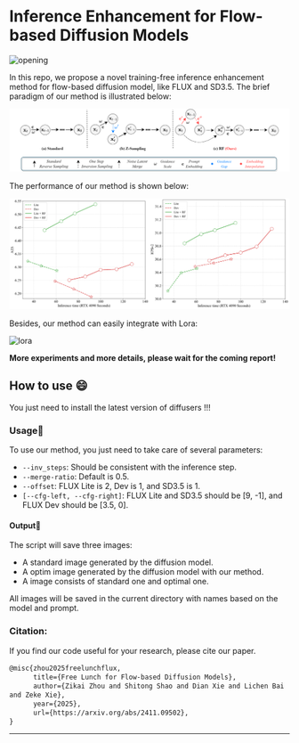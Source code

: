 # Inference Enhancement for Flow-based Diffusion Models
![opening](./gallery/vis/opening.png)

In this repo, we propose a novel training-free inference enhancement method for flow-based diffusion model, like FLUX and SD3.5. The brief paradigm of our method is illustrated below:

![method](./gallery/method/method.png)

The performance of our method is shown below:

![scatter_plot](./gallery/performance/scatter_plot.png)

Besides, our method can easily integrate with Lora:

![lora](./gallery/vis/lora_main.png)


**More experiments and more details, please wait for the coming report!**

## How to use 😄 

You just need to install the latest version of diffusers !!!


### Usage👀️ 

To use our method, you just need to take care of several parameters:

- `--inv_steps`: Should be consistent with the inference step.
- `--merge-ratio`: Default is 0.5.
- `--offset`: FLUX Lite is 2, Dev is 1, and SD3.5 is 1.
- `[--cfg-left, --cfg-right]`: FLUX Lite and SD3.5 should be [9, -1], and FLUX Dev should be [3.5, 0].

#### Output🎉️ 

The script will save three images:

- A standard image generated by the diffusion model.
- A optim image generated by the diffusion model with our method.
- A image consists of standard one and optimal one.

All images will be saved in the current directory with names based on the model and prompt.


### Citation:
If you find our code useful for your research, please cite our paper.

```
@misc{zhou2025freelunchflux,
      title={Free Lunch for Flow-based Diffusion Models}, 
      author={Zikai Zhou and Shitong Shao and Dian Xie and Lichen Bai and Zeke Xie},
      year={2025},
      url={https://arxiv.org/abs/2411.09502}, 
}
```

---




